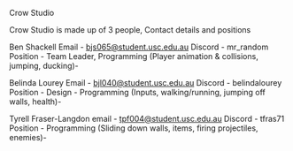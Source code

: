 Crow Studio

Crow Studio is made up of 3 people, Contact details and positions

Ben Shackell
Email - bjs065@student.usc.edu.au
Discord - mr_random
Position - Team Leader, Programming (Player animation & collisions, jumping, ducking)- 

Belinda Lourey 
Email - bjl040@student.usc.edu.au
Discord - belindalourey 
Position - Design - Programming (Inputs, walking/running, jumping off walls, health)- 

Tyrell Fraser-Langdon
email - tpf004@student.usc.edu.au
Discord - tfras71 
Position - Programming (Sliding down walls, items, firing projectiles, enemies)- 
